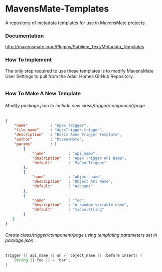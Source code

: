 MavensMate-Templates
====================

A repository of metadata templates for use in MavensMate projects.

### Documentation
http://mavensmate.com/Plugins/Sublime_Text/Metadata_Templates

### How To Implement

The only step required to use these templates is to modify MavensMate User Settings to pull from the Adair Homes GitHub Repository.
```JSON

```

### How To Make A New Template


###### Modify package.json to include new class/trigger/component/page
```JSON
{
	"name" 			: "Apex Trigger",
	"file_name"		: "ApexTrigger.trigger",
	"description" 	: "Basic Apex Trigger template",
	"author" 		: "MavensMate",
	"params" 		: [
        {
            "name"          : "api_name",
            "description"   : "Apex Trigger API Name",
            "default" 		: "MyCoolTrigger"
        },
        {
            "name"          : "object_name",
            "description"   : "Object API Name",
            "default" 		: "Account"
        },
        {
            "name"          : "foo",
            "description"   : "A random variable name",
            "default" 		: "myCoolString"
        }
   ]
}
```

###### Create class/trigger/component/page using templating parameters set in package.json
```JAVA
trigger {{ api_name }} on {{ object_name }} (before insert) {
	String {{ foo }} = 'bar';
}
```
